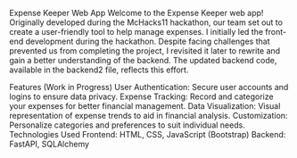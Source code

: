 Expense Keeper Web App
Welcome to the Expense Keeper web app! Originally developed during the McHacks11 hackathon, our team set out to create a user-friendly tool to help manage expenses. I initially led the front-end development during the hackathon. Despite facing challenges that prevented us from completing the project, I revisited it later to rewrite and gain a better understanding of the backend. The updated backend code, available in the backend2 file, reflects this effort.

Features (Work in Progress)
User Authentication: Secure user accounts and logins to ensure data privacy.
Expense Tracking: Record and categorize your expenses for better financial management.
Data Visualization: Visual representation of expense trends to aid in financial analysis.
Customization: Personalize categories and preferences to suit individual needs.
Technologies Used
Frontend: HTML, CSS, JavaScript (Bootstrap)
Backend: FastAPI, SQLAlchemy
